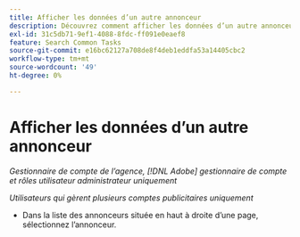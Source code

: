 ```yaml
---
title: Afficher les données d’un autre annonceur
description: Découvrez comment afficher les données d’un autre annonceur.
exl-id: 31c5db71-9ef1-4088-8fdc-ff091e0eaef8
feature: Search Common Tasks
source-git-commit: e16bc62127a708de8f4deb1eddfa53a14405cbc2
workflow-type: tm+mt
source-wordcount: '49'
ht-degree: 0%

---
```


# Afficher les données d’un autre annonceur

*Gestionnaire de compte de l’agence, [!DNL Adobe] gestionnaire de compte et rôles utilisateur administrateur uniquement*

*Utilisateurs qui gèrent plusieurs comptes publicitaires uniquement*

* Dans la liste des annonceurs située en haut à droite d’une page, sélectionnez l’annonceur.
